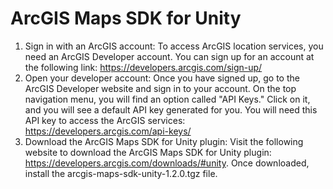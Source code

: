 # ArcGIS Maps SDK for Unity

1. Sign in with an ArcGIS account:                                                                                                                                                            To access ArcGIS location services, you need an ArcGIS Developer account. You can sign up for an account at the following link: https://developers.arcgis.com/sign-up/
2. Open your developer account: Once you have signed up, go to the ArcGIS Developer website and sign in to your account. On the top navigation menu, you will find an option called "API Keys." Click on it, and you will see a default API key generated for you. You will need this API key to access the ArcGIS services: https://developers.arcgis.com/api-keys/
3. Download the ArcGIS Maps SDK for Unity plugin: Visit the following website to download the ArcGIS Maps SDK for Unity plugin: https://developers.arcgis.com/downloads/#unity. Once downloaded, install the arcgis-maps-sdk-unity-1.2.0.tgz file.
